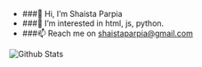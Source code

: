 - ###👋 Hi, I’m Shaista Parpia
- ###👀 I’m interested in html, js, python.
- ###📫 Reach me on shaistaparpia@gmail.com

<!---
Shaistaparpia/Shaistaparpia is a ✨ special ✨ repository because its `README.md` (this file) appears on your GitHub profile.
You can click the Preview link to take a look at your changes.
--->


![Github Stats](https://github-readme-stats.vercel.app/api?username=Shaistaparpia&theme=radical)
